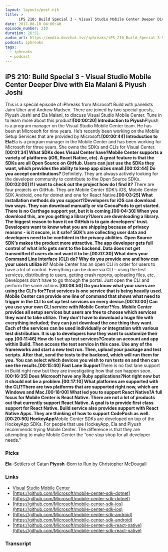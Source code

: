 ```yaml
---
layout: layouts/post.njk
title: >
      iPS 210: Build Special 3 - Visual Studio Mobile Center Deeper Dive with Ela Malani & Piyush Joshi
date: 2017-08-10 04:00:40
episode_number: 210
duration: 26:51
audio_url: https://media.devchat.tv//iphreaks/iPS_210_Build_Special_3-Visual_Studio_Mobile_Center_Deeper_Dive_with_Ela_Malani_%26_Piyush_Joshi.mp3
podcast: iphreaks
tags: 
  - iphreaks
  - podcast
---
```


## **iPS 210: Build Special 3 - Visual Studio Mobile Center Deeper Dive with Ela Malani & Piyush Joshi**
This is a special episode of iPhreaks from Microsoft Build with panelists Jaim Uber and Andrew Madsen. There are joined by two special guests, Piyush Joshi and Ela Malani, to discuss&nbsp;Visual Studio Mobile Center. Tune in to learn more about this product!**[00:00:20] Introduction to Piyush**Piyush is a program manager on the Visual Studio Mobile Center team. He has been at Microsoft for nine years. He’s recently been working on the Mobile Setup Services that are provided by Microsoft.**[00:00:44] Introduction to Ela**Ela is a program manager in the Mobile Center and has been working for Microsoft for three years.&nbsp;She owns the SDKs and CLIs for Visual Center.**[00:01:34] What SDKs does Visual Center have?**Mobile Center supports a variety of platforms (iOS, React Native, etc). A great feature is that the SDKs are all Open Source on GitHub. Users can just use the SDKs they want, which provides the ability to keep app sizes small.**[00:02:44] Do you accept contributions?** Definitely. They are always actively looking for the developer community to contribute to the Open Source SDKs.**[00:03:00] If I want to check out the project how do I find it?** There are four projects on GitHub. They are Mobile Center SDK’s iOS, Mobile Center SDK Android, one for dotnet and one for React Native.**[00:03:25] What installation methods do you support?**Developers for iOS can download two ways. They can download manually or via CocoaPods to get started. There is no Carthage support yet, but it is coming.**[00:04:30] When you download this, are you getting a library?**Users are downloading a library. The biggest reason to have it on GitHub is to gain developers’ trust. Developers want to know what you are shipping because of privacy reasons - is it secure, is it safe? SDK’s are collecting user data and developers need to be confident in the privacy abilities. Open Source SDK’s makes the product more attractive. The app developer gets full control of what info gets sent to the backend. Data does not get transmitted if users do not want it to be.**[00:07:30] What does your Command Line Interface (CLI) do? Why do you provide one and how can your users utilize it?** Mobile Center has an open CLI in order for users to have a lot of control. Everything can be done via CLI – using the test services, distributing to users, getting crash reports, uploading files, etc. Developers don’t have to go through the portal. Just open the CLI and perform the same actions.**[00:08:50] Do you know what your users are using the CLI’s for?**Test services is one service that is being heavily used. Mobile Center can provide one line of command that shows what need to trigger in the CLI to set up test services on every device.**[00:10:00] Can you use your own CLI service with Mobile Center?**Yes. Mobile Center provides all setup services but users are free to choose which services they want to take utilize. They don’t have to download a huge file with everything included; they can just download the one thing they want. Each of the services can be used individually or integration with various test distribution. It is up to developers how they want to customize their app.**[00:11:46] How do I set up test services?**Create an account and app within Build. Then access the test service in this case. Use any of the frameworks and start a new test run. Then, upload your package and test scripts. After that, send the tests to the backend, which will run them for you. You can select which devices you wish to run tests on and then can see the results.**[00:15:40] Fast Lane Support**There is no fast lane support in Build right now but they are investigating how that can happen soon.**[00:16:35] Does Microsoft have any Ruby applications?**Not right now but it should not be a problem.**[00:17:10] What platforms are supported with the CLI?**There are two platforms that are supported right now, which are Windows and Mac.**[00:18:00] What led you to support React Native?**A full focus for Mobile Center is React Native. There are not a lot of products out that currently support React Native. A goal is to provide first class support for React Native. Build service also provides support with React Native Apps. They are thinking of how to support CodePush as well.**[00:20:50] HockeyApp**Mobile Center SDKs are developed on top of the HockeyApp SDKs. For people that use HockeyApp, Ela and Piyush recommends trying Mobile Center. The difference is that they are attempting to make Mobile Center the “one stop shop for all developer needs.”
### Picks
**Ela** :[Settlers of Catan](http://www.amazon.com/dp/B000W7JWUA?tag=chamaxwoo-20) **Piyush** :[Born to Run by Christopher McDougall](http://www.amazon.com/dp/0307279189?tag=chamaxwoo-20)
### **Links**

- [Visual Studio Mobile Center](https://docs.microsoft.com/en-us/mobile-center/)
- [https://github.com/Microsoft/mobile-center-sdk-dotnet](https://github.com/Microsoft/mobile-center-sdk-dotnet)
- [https://github.com/Microsoft/mobile-center-sdk-ios](https://github.com/Microsoft/mobile-center-sdk-ios)
- [https://github.com/Microsoft/mobile-center-sdk-android](https://github.com/Microsoft/mobile-center-sdk-android)
- [https://github.com/Microsoft/mobile-center-sdk-react-native](https://github.com/Microsoft/mobile-center-sdk-react-native)


### Transcript


